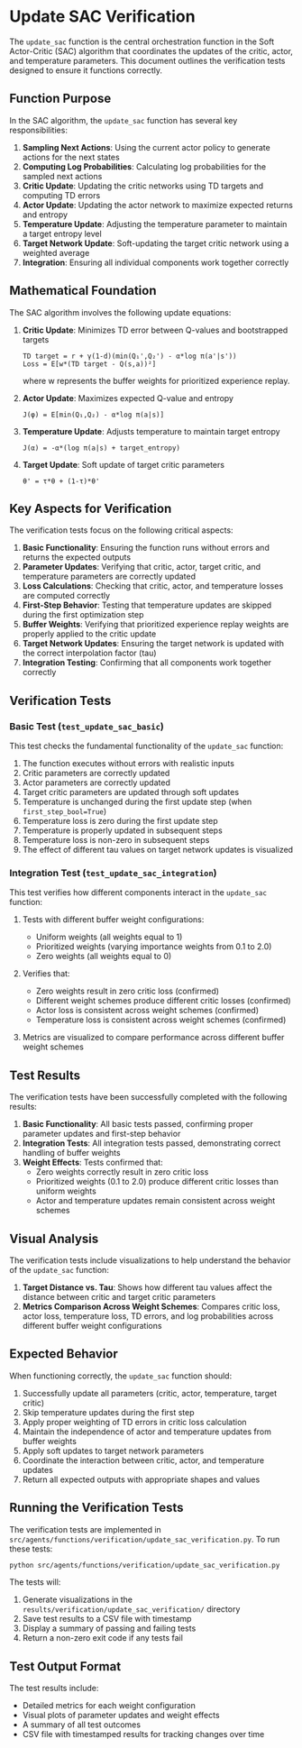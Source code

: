 # Update SAC Verification

The `update_sac` function is the central orchestration function in the Soft Actor-Critic (SAC) algorithm that coordinates the updates of the critic, actor, and temperature parameters. This document outlines the verification tests designed to ensure it functions correctly.

## Function Purpose

In the SAC algorithm, the `update_sac` function has several key responsibilities:

1. **Sampling Next Actions**: Using the current actor policy to generate actions for the next states
2. **Computing Log Probabilities**: Calculating log probabilities for the sampled next actions
3. **Critic Update**: Updating the critic networks using TD targets and computing TD errors
4. **Actor Update**: Updating the actor network to maximize expected returns and entropy
5. **Temperature Update**: Adjusting the temperature parameter to maintain a target entropy level
6. **Target Network Update**: Soft-updating the target critic network using a weighted average
7. **Integration**: Ensuring all individual components work together correctly

## Mathematical Foundation

The SAC algorithm involves the following update equations:

1. **Critic Update**: Minimizes TD error between Q-values and bootstrapped targets
   ```
   TD target = r + γ(1-d)(min(Q₁',Q₂') - α*log π(a'|s'))
   Loss = E[w*(TD target - Q(s,a))²]
   ```
   where w represents the buffer weights for prioritized experience replay.

2. **Actor Update**: Maximizes expected Q-value and entropy
   ```
   J(φ) = E[min(Q₁,Q₂) - α*log π(a|s)]
   ```

3. **Temperature Update**: Adjusts temperature to maintain target entropy
   ```
   J(α) = -α*(log π(a|s) + target_entropy)
   ```

4. **Target Update**: Soft update of target critic parameters
   ```
   θ' = τ*θ + (1-τ)*θ'
   ```

## Key Aspects for Verification

The verification tests focus on the following critical aspects:

1. **Basic Functionality**: Ensuring the function runs without errors and returns the expected outputs
2. **Parameter Updates**: Verifying that critic, actor, target critic, and temperature parameters are correctly updated
3. **Loss Calculations**: Checking that critic, actor, and temperature losses are computed correctly
4. **First-Step Behavior**: Testing that temperature updates are skipped during the first optimization step
5. **Buffer Weights**: Verifying that prioritized experience replay weights are properly applied to the critic update
6. **Target Network Updates**: Ensuring the target network is updated with the correct interpolation factor (tau)
7. **Integration Testing**: Confirming that all components work together correctly

## Verification Tests

### Basic Test (`test_update_sac_basic`)

This test checks the fundamental functionality of the `update_sac` function:

1. The function executes without errors with realistic inputs
2. Critic parameters are correctly updated
3. Actor parameters are correctly updated
4. Target critic parameters are updated through soft updates
5. Temperature is unchanged during the first update step (when `first_step_bool=True`)
6. Temperature loss is zero during the first update step
7. Temperature is properly updated in subsequent steps
8. Temperature loss is non-zero in subsequent steps
9. The effect of different tau values on target network updates is visualized

### Integration Test (`test_update_sac_integration`)

This test verifies how different components interact in the `update_sac` function:

1. Tests with different buffer weight configurations:
   - Uniform weights (all weights equal to 1)
   - Prioritized weights (varying importance weights from 0.1 to 2.0)
   - Zero weights (all weights equal to 0)
   
2. Verifies that:
   - Zero weights result in zero critic loss (confirmed)
   - Different weight schemes produce different critic losses (confirmed)
   - Actor loss is consistent across weight schemes (confirmed)
   - Temperature loss is consistent across weight schemes (confirmed)

3. Metrics are visualized to compare performance across different buffer weight schemes

## Test Results

The verification tests have been successfully completed with the following results:

1. **Basic Functionality**: All basic tests passed, confirming proper parameter updates and first-step behavior
2. **Integration Tests**: All integration tests passed, demonstrating correct handling of buffer weights
3. **Weight Effects**: Tests confirmed that:
   - Zero weights correctly result in zero critic loss
   - Prioritized weights (0.1 to 2.0) produce different critic losses than uniform weights
   - Actor and temperature updates remain consistent across weight schemes

## Visual Analysis

The verification tests include visualizations to help understand the behavior of the `update_sac` function:

1. **Target Distance vs. Tau**: Shows how different tau values affect the distance between critic and target critic parameters
2. **Metrics Comparison Across Weight Schemes**: Compares critic loss, actor loss, temperature loss, TD errors, and log probabilities across different buffer weight configurations

## Expected Behavior

When functioning correctly, the `update_sac` function should:

1. Successfully update all parameters (critic, actor, temperature, target critic)
2. Skip temperature updates during the first step
3. Apply proper weighting of TD errors in critic loss calculation
4. Maintain the independence of actor and temperature updates from buffer weights
5. Apply soft updates to target network parameters
6. Coordinate the interaction between critic, actor, and temperature updates
7. Return all expected outputs with appropriate shapes and values

## Running the Verification Tests

The verification tests are implemented in `src/agents/functions/verification/update_sac_verification.py`. To run these tests:

```bash
python src/agents/functions/verification/update_sac_verification.py
```

The tests will:
1. Generate visualizations in the `results/verification/update_sac_verification/` directory
2. Save test results to a CSV file with timestamp
3. Display a summary of passing and failing tests
4. Return a non-zero exit code if any tests fail

## Test Output Format

The test results include:
- Detailed metrics for each weight configuration
- Visual plots of parameter updates and weight effects
- A summary of all test outcomes
- CSV file with timestamped results for tracking changes over time 